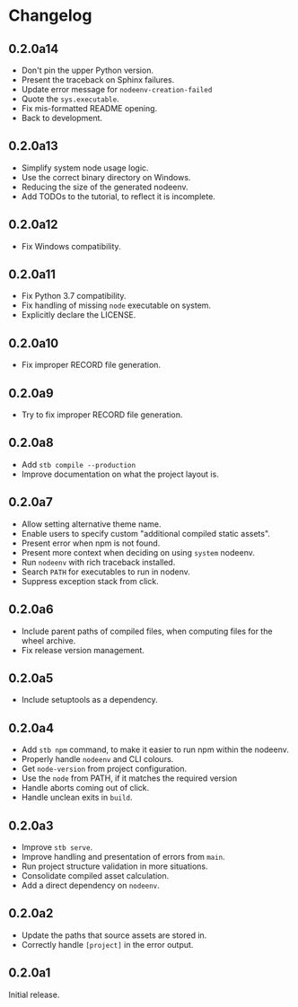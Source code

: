# Changelog

## 0.2.0a14

- Don't pin the upper Python version.
- Present the traceback on Sphinx failures.
- Update error message for `nodeenv-creation-failed`
- Quote the `sys.executable`.
- Fix mis-formatted README opening.
- Back to development.

## 0.2.0a13

- Simplify system node usage logic.
- Use the correct binary directory on Windows.
- Reducing the size of the generated nodeenv.
- Add TODOs to the tutorial, to reflect it is incomplete.

## 0.2.0a12

- Fix Windows compatibility.

## 0.2.0a11

- Fix Python 3.7 compatibility.
- Fix handling of missing `node` executable on system.
- Explicitly declare the LICENSE.

## 0.2.0a10

- Fix improper RECORD file generation.

## 0.2.0a9

- Try to fix improper RECORD file generation.

## 0.2.0a8

- Add `stb compile --production`
- Improve documentation on what the project layout is.

## 0.2.0a7

- Allow setting alternative theme name.
- Enable users to specify custom "additional compiled static assets".
- Present error when npm is not found.
- Present more context when deciding on using `system` nodeenv.
- Run `nodeenv` with rich traceback installed.
- Search `PATH` for executables to run in nodenv.
- Suppress exception stack from click.

## 0.2.0a6

- Include parent paths of compiled files, when computing files for the wheel archive.
- Fix release version management.

## 0.2.0a5

- Include setuptools as a dependency.

## 0.2.0a4

- Add `stb npm` command, to make it easier to run npm within the nodeenv.
- Properly handle `nodeenv` and CLI colours.
- Get `node-version` from project configuration.
- Use the `node` from PATH, if it matches the required version
- Handle aborts coming out of click.
- Handle unclean exits in `build`.

## 0.2.0a3

- Improve `stb serve`.
- Improve handling and presentation of errors from `main`.
- Run project structure validation in more situations.
- Consolidate compiled asset calculation.
- Add a direct dependency on `nodeenv`.

## 0.2.0a2

- Update the paths that source assets are stored in.
- Correctly handle `[project]` in the error output.

## 0.2.0a1

Initial release.
